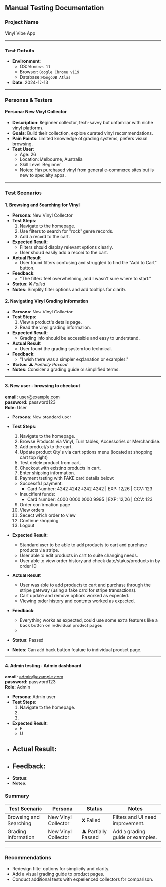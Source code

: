 ## Manual Testing Documentation

### Project Name

Vinyl Vibe App

---

### Test Details

- **Environment**:
  - OS: `Windows 11`
  - Browser: `Google Chrome v119`
  - Database: `MongoDB Atlas`
- **Date**: 2024-12-13

---

### Personas & Testers

#### Persona: New Vinyl Collector

- **Description**: Beginner collector, tech-savvy but unfamiliar with niche vinyl platforms.
- **Goals**: Build their collection, explore curated vinyl recommendations.
- **Pain Points**: Limited knowledge of grading systems, prefers visual browsing.
- **Test User**:
  - Age: 26
  - Location: Melbourne, Australia
  - Skill Level: Beginner
  - Notes: Has purchased vinyl from general e-commerce sites but is new to specialty apps.

---

### Test Scenarios

#### 1. Browsing and Searching for Vinyl

- **Persona**: New Vinyl Collector
- **Test Steps**:
  1. Navigate to the homepage.
  2. Use filters to search for "rock" genre records.
  3. Add a record to the cart.
- **Expected Result**:
  - Filters should display relevant options clearly.
  - User should easily add a record to the cart.
- **Actual Result**:
  - User found filters confusing and struggled to find the "Add to Cart" button.
- **Feedback**:
  - "The filters feel overwhelming, and I wasn't sure where to start."
- **Status**: ❌ _Failed_
- **Notes**: Simplify filter options and add tooltips for clarity.

#### 2. Navigating Vinyl Grading Information

- **Persona**: New Vinyl Collector
- **Test Steps**:
  1. View a product's details page.
  2. Read the vinyl grading information.
- **Expected Result**:
  - Grading info should be accessible and easy to understand.
- **Actual Result**:
  - User found the grading system too technical.
- **Feedback**:
  - "I wish there was a simpler explanation or examples."
- **Status**: ⚠️ _Partially Passed_
- **Notes**: Consider a grading guide or simplified terms.

--- 

#### 3. New user - browsing to checkout

**email:** user@example.com
<br>
**password:** password123
<br>
**Role:** User

- **Persona**: New standard user
- **Test Steps**:
  1. Navigate to the homepage.
  2. Browse Products via Vinyl, Turn tables, Accessories or Merchandise.
  3. Add product/s to the cart.
  4. Update product Qty's via cart options menu (located at shopping cart top right)
  5. Test delete product from cart.
  6. Checkout with existing products in cart.
  7. Enter shipping information.
  8. Payment testing with FAKE card details below:
    - Successful payment:
      - Card Number: 4242 4242 4242 4242 | EXP: 12/26 | CCV: 123
    - Insucifient funds:
      - Card Number: 4000 0000 0000 9995 | EXP: 12/26 | CCV: 123
  9. Order confirmation page
  10. View orders
  11. Secect which order to view
  12. Continue shopping
  13. Logout

- **Expected Result**:
  - Standard user to be able to add products to cart and purchase products via stripe.
  - User able to edit products in cart to suite changing needs.
  - User able to view order history and check date/status/products in by order ID
- **Actual Result**:
  - User was able to add products to cart and purchase through the stripe gateway (using a fake card for stripe transactions).
  - Cart update and remove options worked as expected.
  - Viewing order history and contents worked as expected.
- **Feedback**:
  - Everything works as expected, could use some extra features like a back button on individual product pages
  - 
- **Status**: Passed
- **Notes**: Can add back button feature to individual product page. 

---

#### 4. Admin testing - Admin dashboard

**email:** admin@example.com
<br>
**password:** password123
<br>
**Role:** Admin

- **Persona**: Admin user
- **Test Steps**:
  1. Navigate to the homepage.
  2. 
  3. 
- **Expected Result**:
  - F
  - U
- **Actual Result**:
  - 
- **Feedback**:
  - 
- **Status**: 
- **Notes**: 

### Summary

| **Test Scenario**      | **Persona**         | **Status**          | **Notes**                        |
| ---------------------- | ------------------- | ------------------- | -------------------------------- |
| Browsing and Searching | New Vinyl Collector | ❌ Failed           | Filters and UI need improvement. |
| Grading Information    | New Vinyl Collector | ⚠️ Partially Passed | Add a grading guide or examples. |

---

### Recommendations

- Redesign filter options for simplicity and clarity.
- Add a visual grading guide to product pages.
- Conduct additional tests with experienced collectors for comparison.
